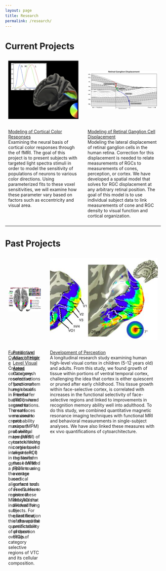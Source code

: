 ```yaml
---
layout: page
title: Research
permalink: /research/
---
```

# Current Projects
<div class="wrapperTop">
  <div class="oneTop">
  <img class="brain1" src="/assets/img/brain1.jpg" alt="brain1" style='height: 100%; width: 100%; object-fit: contain'/>
  </div>
  <div class="twoTop">
  <img class="disp" src="/assets/img/disp.jpg" alt="disp" style='height: 100%; width: 100%; object-fit: contain'/>
  </div>
  <div class="threeTop">
  <u>Modeling of Cortical Color Responses</u><br>
  Examining the neural basis of cortical color responses through the of fMRI. The goal of this project is to present subjects with targeted light spectra stimuli in order to model the sensitivity of populations of neurons to various color directions. Using parameterized fits to these voxel sensitivities, we will examine how these parameter vary based on factors such as eccentricity and visual area.
  </div>
  <div class="fourTop">
  <u>Modeling of Retinal Ganglion Cell Displacement</u><br>
  Modeling the lateral displacement of retinal ganglion cells in the human retina. Correction for this displacement is needed to relate measurements of  RGCs to measurements of cones, perception, or cortex. We have developed a spatial model that solves for RGC displacement at any arbitrary retinal position.  The goal of this model is to  use individual subject data to link measurements of cone and RGC density to visual function and cortical organization.
  </div>
</div>

***

# Past Projects
<div class="wrapperBottom">
  <div class="oneBottom">
  <img class="kgs-brain" src="/assets/img/kgs-brain.png" alt="kgs-brain" style='height: 100%; width: 100%; object-fit: contain'/>
  </div>
  <div class="twoBottom">
  <img class="floc" src="/assets/img/floc.png" alt="floc" style='height: 100%; width: 100%; object-fit: contain'/>
  </div>
  <div class="threeBottom">
  <img class="devo" src="/assets/img/devo.png" alt="floc" style='height: 100%; width: 100%; object-fit: contain'/>
  </div>
  <div class="fourBottom">
  <u>Function and Cytoarchitecture</u> <br> 
  Created cortical mesh reconstructions of post-mortem human brains in FreeSurfer based on hand segmentations. The surfaces were used to create maximum probability maps (MPM) of cytoarchitechtonic regions of interest (cROI) in the fusiform gyrus. I created a pipeline using the cortex based alignment tools of FreeSurfer to register these MPM cROIs to individual living subjects. For the first time, this allowed the quantification of proportion overlap of category selective regions of VTC and its cellular composition.
  </div>
  <div class="fiveBottom">
  <u>Predictive Atlas of High Level Visual Areas</u><br>
  Category selective functional regions of interest (fROI) were used to create maximum probability maps (MPM) of ventral temporal cortex. Using cortex based alignment, I registered these MPM fROIs to an average cortical surface and used a leave one out analysis that allowed for the quantification of the spatial predictability of these fROIs.
  </div>
  <div class="sixBottom">
  <u>Development of Perception</u><br>
  A longitudinal research study examining human high-level visual cortex in children (5-12 years old) and adults. From this study, we found growth of tissue within portions of ventral temporal cortex, challenging the idea that cortex is either quiescent or pruned after early childhood. This tissue growth within face-selective cortex, is correlated with increases in the functional selectivity of face-selective regions and linked to improvements in recognition memory ability well into adulthood. To do this study, we combined quantitative magnetic resonance imaging techniques with functional MRI and behavioral measurements in single-subject analyses. We have also linked these measures with ex vivo quantifications of cytoarchitecture.
  </div>
</div>

<style type="text/css">
.row {
   display: flex;
  }

.column {
   flex: 50%;    
  }


.wrapperBottom {
  display: grid;
  grid-template-columns: repeat(2, 1fr);
  gap: 10px;
  grid-auto-rows: minmax(100px, auto);
  }
.oneBottom {
  grid-column: 1 / 3;
  grid-row: 1;
  padding: 10px;
  }
.twoBottom {
  grid-column: 2 / 3;
  grid-row: 1 ;
  padding: 10px;
}
.threeBottom {
  grid-column: 3 / 3;
  grid-row: 1;
  padding: 10px;
}
.fourBottom {
  grid-column: 1 / 3;
  grid-row: 2;
  padding: 10px;
}
.fiveBottom {
  grid-column: 2 / 3;
  grid-row: 2;
  padding: 10px;
}
.sixBottom {
  grid-column: 3 / 3;
  grid-row: 2;
  padding: 10px;
}

.wrapperTop {
  display: grid;
  grid-template-columns: repeat(2, 1fr);
  gap: 10px;
  grid-auto-rows: minmax(100px, auto);
  }
.oneTop {
  grid-column: 1 / 2;
  grid-row: 1;
  padding: 10px;
  }
.twoTop {
  grid-column: 2 / 2;
  grid-row: 1 ;
  padding: 10px;
}
.threeTop {
  grid-column: 1 / 2;
  grid-row: 2;
  padding: 10px;
}
.fourTop {
  grid-column: 2 / 2;
  grid-row: 2;
  padding: 10px;
}

</style>